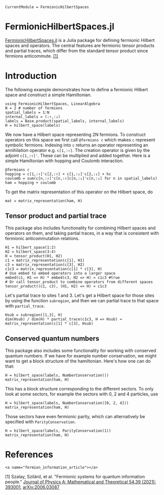 ```@meta
CurrentModule = FermionicHilbertSpaces
```

# FermionicHilbertSpaces.jl

[FermionicHilbertSpaces.jl](https://github.com/cvsvensson/FermionicHilbertSpaces.jl) is a Julia package for defining fermionic Hilbert spaces and operators. The central features are fermionic tensor products and partial traces, which differ from the standard tensor product since fermions anticommute. 
[[1]](#fermion_information_article) 


# Introduction

The following example demonstrates how to define a fermionic Hilbert space and construct a simple Hamiltonian.
```@example intro
using FermionicHilbertSpaces, LinearAlgebra
N = 2 # number of fermions
spatial_labels = 1:N 
internal_labels = (:↑,:↓)
labels = Base.product(spatial_labels, internal_labels) 
H = hilbert_space(labels) 
```
We now have a Hilbert space representing 2N fermions. To construct operators on this space we first call `@fermions c` which makes `c` represent symbolic fermions. Indexing into `c` returns an operator representing an annihilation operator e.g. `c[1,:↑]`. The creation operator is given by the adjoint `c[1,:↑]'`. These can be multiplied and added together. Here is a simple Hamiltonian with hopping and Coulomb interaction.
```@example intro
@fermions c
hopping = c[1,:↑]'c[2,:↑] + c[1,:↓]'c[2,:↓] + hc 
coulomb = sum(c[n,:↑]'c[n,:↑]c[n,:↓]'c[n,:↓] for n in spatial_labels)
ham = hopping + coulomb
```
To get the matrix representation of this operator on the Hilbert space, do
```@example intro
mat = matrix_representation(ham, H)
```

## Tensor product and partial trace
This package also includes functionality for combining Hilbert spaces and operators on them, and taking partial traces, in a way that is consistent with fermionic anticommutation relations. 
```@example intro
H1 = hilbert_space(1:2)
H2 = hilbert_space(3:4)
H = tensor_product(H1, H2)
c1 = matrix_representation(c[1], H1)
c3 = matrix_representation(c[3], H2)
c1c3 = matrix_representation(c[1] * c[3], H)
# Use embed to embed operators into a larger space
embed(c1, H1 => H) * embed(c3, H2 => H) ≈ c1c3 #true 
# Or call tensor_product to combine operators from different spaces
tensor_product((c1, c3), (H1, H2) => H) ≈ c1c3 
```
Let's partial trace to sites 1 and 3. Let's get a Hilbert space for those sites by using the function `subregion`, and then we can partial trace to that space with `partial_trace`.
```@example intro
Hsub = subregion([1,3], H)
dim(Hsub) / dim(H) * partial_trace(c1c3, H => Hsub) ≈ matrix_representation(c[1] * c[3], Hsub)
```

## Conserved quantum numbers
This package also includes some functionality for working with conserved quantum numbers. If we have for example number conservation, we might want to get a block structure of the hamiltonian. Here's how one can do that:
```@example intro
H = hilbert_space(labels, NumberConservation())
matrix_representation(ham, H)
```
This has a block structure corresponding to the different sectors. To only look at some sectors, for example the sectors with 0, 2 and 4 particles, use
```@example intro
H = hilbert_space(labels, NumberConservation([0, 2, 4]))
matrix_representation(ham, H)
```

Those sectors have even fermionic parity, which can alternatively be specified with `ParityConservation`.
```@example intro
H = hilbert_space(labels, ParityConservation(1))
matrix_representation(ham, H)
```

# References
```@raw html
<a name="fermion_information_article"></a>
```
[1] Szalay, Szilárd, et al. "Fermionic systems for quantum information people." [Journal of Physics A: Mathematical and Theoretical 54.39 (2021): 393001](https://doi.org/10.1088/1751-8121/ac0646), [arXiv:2006.03087](https://arxiv.org/abs/2006.03087)